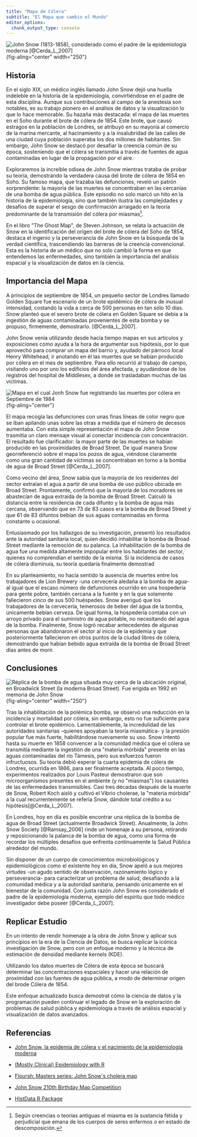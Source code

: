 ```yaml
---
title: "Mapa de Cólera"
subtitle: "El Mapa que cambio el Mundo"
editor_options: 
  chunk_output_type: console
---
```



![John Snow (1813-1858), considerado como el padre de la epidemiología moderna [@Cerda_L_2007]](images/john_snow.jpg){fig-aling="center" width="250"}



## Historia

En el siglo XIX, un médico inglés llamado John Snow dejó una huella indeleble en la historia de la epidemiología, convirtiéndose en el padre de esta disciplina. Aunque sus contribuciones al campo de la anestesia son notables, es su trabajo pionero en el análisis de datos y la visualización lo que lo hace memorable. Su hazaña más destacada: el mapa de las muertes en el Soho durante el brote de cólera de 1854. Este brote, que causó estragos en la población de Londres, se atribuyó en su mayoría al comercio de la marina mercante, al hacinamiento y a la insalubridad de las calles de una ciudad cuya población superaba los dos millones de habitantes. Sin embargo, John Snow se destacó por desafiar la creencia común de su época, sosteniendo que el cólera se transmitía a través de fuentes de agua contaminadas en lugar de la propagación por el aire.

Exploraremos la increíble odisea de John Snow mientras trataba de probar su teoría, demostrando la verdadera causa del brote de cólera de 1854 en Soho. Su famoso mapa, que trazaba las defunciones, reveló un patrón sorprendente: la mayoría de las muertes se concentraban en las cercanías de una bomba de agua pública. Este episodio no solo marcó un hito en la historia de la epidemiología, sino que también ilustra las complejidades y desafíos de superar el sesgo de confirmación arraigado en la teoría predominante de la transmisión del cólera por miasmas[^john_snow-1].

[^john_snow-1]: Según creencias o teorías antiguas el miasma es la sustancia fétida y perjudicial que emana de los cuerpos de seres enfermos o en estado de descomposición.

En el libro "The Ghost Map", de Steven Johnson, se relata la actuación de Snow en la identificación del origen del brote de cólera del Soho de 1854, destaca el ingenio y la perseverancia de John Snow en la búsqueda de la verdad científica, trascendiendo las barreras de la creencia convencional. Esta es la historia de un médico que no solo cambió la forma en que entendemos las enfermedades, sino también la importancia del análisis espacial y la visualización de datos en la ciencia.

## Importancia del Mapa

A principios de septiembre de 1854, un pequeño sector de Londres llamado Golden Square fue escenario de un brote epidémico de cólera de inusual intensidad, costando la vida a cerca de 500 personas en tan sólo 10 días. Snow planteó que el severo brote de cólera en Golden Square se debía a la ingestión de aguas contaminadas provenientes de esta bomba y se propuso, firmemente, demostrarlo. [@Cerda_L_2007].

John Snow venía utilizando desde hacía tiempo mapas en sus artículos y exposiciones como ayuda a la hora de argumentar sus hipótesis, por lo que aprovechó para comprar un mapa del barrio y, ayudado del párroco local Henry Whitehead, ir anotando en él las muertes que se habían producido por cólera en el mes de septiembre. Para ello recurrió al trabajo de campo, visitando uno por uno los edificios del área afectada, y ayudándose de los registros del hospital de Middlesex, a donde se trasladaban muchas de las víctimas.

![Mapa en el cual Jonh Snow fue registrando las muertes por cólera en Septiembre de 1984](images/snow-map-annotated.png){fig-aling="center"}

El mapa recogía las defunciones con unas finas líneas de color negro que se iban apilando unas sobre las otras a medida que el número de decesos aumentaba. Con esta simple representación el mapa de John Snow trasmitía un claro mensaje visual al conectar incidencia con concentración. El resultado fue clarificador: la mayor parte de las muertes se habían producido en las proximidades de Broad Street. De igual manera Snow georreferenció sobre el mapa los pozos de agua, viéndose claramente como una gran cantidad de víctimas se concentraban en torno a la bomba de agua de Broad Street [@Cerda_L_2007].

Como vecino del área, Snow sabía que la mayoría de los residentes del sector extraían el agua a partir de una bomba de uso público ubicada en Broad Street. Prontamente, confirmó que la mayoría de los moradores se abastecían de agua extraída de la bomba de Broad Street. Calculó la distancia entre la residencia de cada difunto y la bomba de agua más cercana, observando que en 73 de 83 casos era la bomba de Broad Street y que 61 de 83 difuntos bebían de sus aguas contaminadas en forma constante u ocasional.

Entusiasmado por los hallazgos de su investigación, presentó los resultados ante la autoridad sanitaria local, quien decidió inhabilitar la bomba de Broad Street mediante la remoción de su palanca. La inhabilitación de la bomba de agua fue una medida altamente impopular entre los habitantes del sector, quienes no comprendían el sentido de la misma. Si la incidencia de casos de cólera disminuía, su teoría quedaría finalmente demostrad

En su planteamiento, no hacía sentido la ausencia de muertes entre los trabajadores de Lion Brewery -una cervecería aledaña a la bomba de agua- al igual que el escaso número de defunciones ocurrido en una hospedería para gente pobre, también cercana a la fuente y en la que solamente fallecieron cinco de sus 500 huéspedes. Snow averiguó que los trabajadores de la cervecería, temerosos de beber del agua de la bomba, únicamente bebían cerveza. De igual forma, la hospedería contaba con un arroyo privado para el suministro de agua potable, no necesitando del agua de la bomba. Finalmente, Snow logró recabar antecedentes de algunas personas que abandonaron el sector al inicio de la epidemia y que posteriormente fallecieron en otros puntos de la ciudad libres de cólera, demostrando que habían bebido agua extraída de la bomba de Broad Street días antes de morir.

## Conclusiones

![Réplica de la bomba de agua situada muy cerca de la ubicación original, en Broadwick Street (la moderna Broad Street). Fue erigida en 1992 en memoria de John Snow](images/John_Snow_memorial_and_pub.jpg){fig-aling="center" width="250"}

Tras la inhabilitación de la polémica bomba, se observó una reducción en la incidencia y mortalidad por cólera, sin embargo, esto no fue suficiente para controlar el brote epidémico. Lamentablemente, la incredulidad de las autoridades sanitarias -quienes apoyaban la teoría miasmática- y la presión popular fue más fuerte, habilitándose nuevamente su uso. Snow intentó hasta su muerte en 1858 convencer a la comunidad médica que el cólera se transmitía mediante la ingestión de una "materia mórbida" presente en las aguas contaminadas del río Támesis, pero sus esfuerzos fueron infructuosos. Su teoría debió esperar la cuarta epidemia de cólera de Londres, ocurrida en 1866, para ser finalmente aceptada. Al poco tiempo, experimentos realizados por Louis Pasteur demostraron que son microorganismos presentes en el ambiente (y no "miasmas") los causantes de las enfermedades transmisibles. Casi tres décadas después de la muerte de Snow, Robert Koch aisló y cultivó el Vibrio cholerae, la "materia mórbida" a la cual recurrentemente se refería Snow, dándole total crédito a su hipótesis[@Cerda_L_2007].

En Londres, hoy en día es posible encontrar una réplica de la bomba de agua de Broad Street (actualmente Broadwick Street). Anualmente, la John Snow Society [@Ramsay_2006] rinde un homenaje a su persona, retirando y reposicionando la palanca de la bomba de agua, como una forma de recordar los múltiples desafíos que enfrenta continuamente la Salud Pública alrededor del mundo.

Sin disponer de un cuerpo de conocimientos microbiológicos y epidemiológicos como el existente hoy en día, Snow apeló a sus mejores virtudes -un agudo sentido de observación, razonamiento lógico y perseverancia- para caracterizar un problema de salud, desafiando a la comunidad médica y a la autoridad sanitaria, pensando únicamente en el bienestar de la comunidad. Con justa razón John Snow es considerado el padre de la epidemiología moderna, ejemplo del espíritu que todo médico investigador debe poseer [@Cerda_L_2007].

## Replicar Estudio

En un intento de rendir homenaje a la obra de John Snow y aplicar sus principios en la era de la Ciencia de Datos, se busca replicar la icónica investigación de Snow, pero con un enfoque moderno y la técnica de estimación de densidad mediante kernels (KDE).

Utilizando los datos muertes de Cólera de esta época se buscará determinar las concentraciones espaciales y hacer una relación de proximidad con las fuentes de agua pública, a modo de determinar origen del brode Cólera de 1854.

Este enfoque actualizado busca demostrat cómo la ciencia de datos y la programación pueden continuar el legado de Snow en la exploración de problemas de salud pública y epidemiología a través de análisis espacial y visualización de datos avanzados.



## Referencias

-   [John Snow, la epidemia de cólera y el nacimiento de la epidemiología moderna](https://www.scielo.cl/pdf/rci/v24n4/art14.pdf)

-   [(Mostly Clinical) Epidemiology with R](https://bookdown.org/jbrophy115/bookdown-clinepi/vis.html#using-modern-geographic-information-system-mapping)

-   [Floursh: Masters series: John Snow's cholera map](https://flourish.studio/blog/masters-john-snow/)

-   [John Snow 210th Birthday Map Competition](https://johnsnowsociety.org/broadsheets-lectures-social/#SocialMedia)

-   [HistData R Package](https://friendly.github.io/HistData/)
